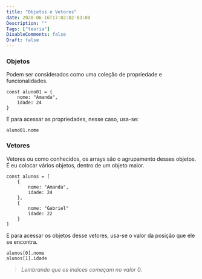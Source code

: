 ```yaml
---
title: "Objetos e Vetores"
date: 2020-06-16T17:02:02-03:00
Description: ""
Tags: ["teoria"]
DisableComments: false
Draft: false
---
```


### Objetos

Podem ser considerados como uma coleção de propriedade e funcionalidades.

```
const aluno01 = {
    nome: "Amanda",
    idade: 24
}
```

E para acessar as propriedades, nesse caso, usa-se:

```
aluno01.nome
```

### Vetores

Vetores ou como conhecidos, os arrays são o agrupamento desses objetos. É eu colocar vários objetos, dentro de um objeto maior.

```
const alunos = [
    {
        nome: "Amanda",
        idade: 24
    },
    {
        nome: "Gabriel"
        idade: 22
    }
]
```

E para acessar os objetos desse vetores, usa-se o valor da posição que ele se encontra. 

```
alunos[0].nome
alunos[1].idade
```

> _Lembrando que os indíces começam no valor 0._